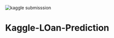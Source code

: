 ![kaggle submisssion](https://user-images.githubusercontent.com/25487863/132619130-28788ba6-88cb-4364-99fb-90e4f25bd2be.png)
# Kaggle-LOan-Prediction
